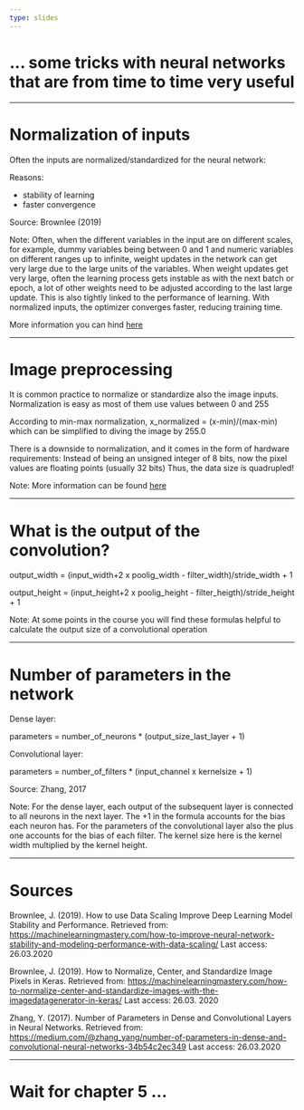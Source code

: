 ```yaml
---
type: slides
---
```


# ... some tricks with neural networks that are from time to time very useful

---

# Normalization of inputs 

Often the inputs are normalized/standardized for the neural network:

Reasons:

- stability of learning
- faster convergence

Source: Brownlee (2019)

Note: Often, when the different variables in the input are on different scales, for example, dummy variables being between 0 and 1 and numeric variables on different ranges up to infinite, weight updates in the network can get very large due to the large units of the variables. When weight updates get very large, often the learning process gets instable as with the next batch or epoch, a lot of other weights need to be adjusted according to the last large update. This is also tightly linked to the performance of learning. With normalized inputs, the optimizer converges faster, reducing training time.

More information you can hind <a href="https://machinelearningmastery.com/how-to-improve-neural-network-stability-and-modeling-performance-with-data-scaling/"> here </a>

---

# Image preprocessing

It is common practice to normalize or standardize also the image inputs.
Normalization is easy as most of them use values between 0 and 255

According to min-max normalization, x_normalized = (x-min)/(max-min) which can be simplified to diving the image by 255.0

There is a downside to normalization, and it comes in the form of hardware requirements: 
Instead of being an unsigned integer of 8 bits, now the pixel values are floating points (usually 32 bits)
Thus, the data size is quadrupled!

Note: More information can be found <a href="https://machinelearningmastery.com/how-to-normalize-center-and-standardize-images-with-the-imagedatagenerator-in-keras/"> here </a>

---

# What is the output of the convolution?

output_width = (input_width+2 x poolig_width - filter_width)/stride_width + 1

output_height = (input_height+2 x poolig_height - filter_heigth)/stride_height + 1

Note: At some points in the course you will find these formulas helpful to calculate the output size of a convolutional operation

---

# Number of parameters in the network

Dense layer:

parameters = number_of_neurons * (output_size_last_layer + 1)

Convolutional layer:

parameters = number_of_filters * (input_channel x kernelsize + 1)

Source: Zhang, 2017

Note: For the dense layer, each output of the subsequent layer is connected to all neurons in the next layer. The +1 in the formula accounts for the bias each neuron has. For the parameters of the convolutional layer also the plus one accounts for the bias of each filter. The kernel size here is the kernel width multiplied by the kernel height.

---

# Sources

Brownlee, J. (2019). How to use Data Scaling Improve Deep Learning Model Stability and Performance. Retrieved from: https://machinelearningmastery.com/how-to-improve-neural-network-stability-and-modeling-performance-with-data-scaling/ Last access: 26.03.2020

Brownlee, J. (2019). How to Normalize, Center, and Standardize Image Pixels in Keras. Retrieved from: https://machinelearningmastery.com/how-to-normalize-center-and-standardize-images-with-the-imagedatagenerator-in-keras/ Last access: 26.03. 2020 

Zhang, Y. (2017). Number of Parameters in Dense and Convolutional Layers in Neural Networks. Retrieved from: https://medium.com/@zhang_yang/number-of-parameters-in-dense-and-convolutional-neural-networks-34b54c2ec349 Last access: 26.03.2020

---
# Wait for chapter 5 ...